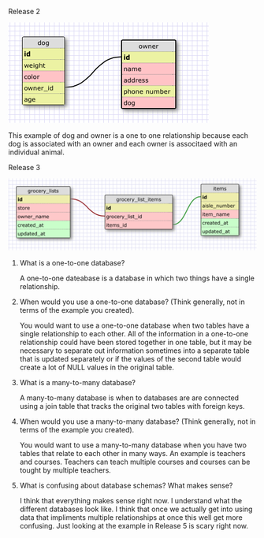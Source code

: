 Release 2

![Alt My Reflection](imgs/Release_2.png?raw=true)

This example of dog and owner is a one to one relationship because each dog is associated with an owner and each owner is associtaed with an individual animal.

Release 3

![Alt My Reflection](imgs/Release_4.png?raw=true)


1.  What is a one-to-one database?

    A one-to-one dateabase is a database in which two things have a single relationship.

2.  When would you use a one-to-one database? (Think generally, not in    terms of the example you created).

    You would want to use a one-to-one database when two tables have a single relationship to each other.  All of the information in a one-to-one relationship could have been stored together in one table, but it may be necessary to separate out information sometimes into a separate table that is updated separately or if the values of the second table would create a lot of NULL values in the original table.

3.  What is a many-to-many database?

    A many-to-many database is when to databases are are connected using a join table that tracks the original two tables with foreign keys.

4.  When would you use a many-to-many database? (Think generally, not in terms of the example you created).

    You would want to use a many-to-many database when you have two tables that relate to each other in many ways.  An example is teachers and courses.  Teachers can teach multiple courses and courses can be tought by multiple teachers.

5.  What is confusing about database schemas? What makes sense?

    I think that everything makes sense right now.  I understand what the different databases look like.  I think that once we actually get into using data that impliments multiple relationships at once this well get more confusing.  Just looking at the example in Release 5 is scary right now.


